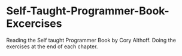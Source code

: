 # Self-Taught-Programmer-Book-Excercises
Reading the Self taught Programmer Book by Cory Althoff. Doing the exercises at the end of each chapter. 
